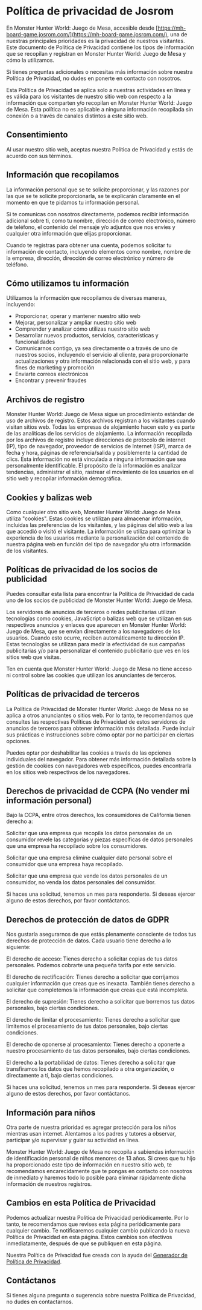 # Política de privacidad de Josrom

En Monster Hunter World: Juego de Mesa, accesible
desde [https://mh-board-game.josrom.com/](https://mh-board-game.josrom.com/), una de nuestras principales prioridades es
la privacidad de nuestros visitantes. Este documento de Política de Privacidad contiene los tipos de información que se
recopilan y registran en Monster Hunter World: Juego de Mesa y cómo la utilizamos.

Si tienes preguntas adicionales o necesitas más información sobre nuestra Política de Privacidad, no dudes en ponerte en
contacto con nosotros.

Esta Política de Privacidad se aplica solo a nuestras actividades en línea y es válida para los visitantes de nuestro
sitio web con respecto a la información que comparten y/o recopilan en Monster Hunter World: Juego de Mesa. Esta
política no es aplicable a ninguna información recopilada sin conexión o a través de canales distintos a este sitio web.

## Consentimiento

Al usar nuestro sitio web, aceptas nuestra Política de Privacidad y estás de acuerdo con sus términos.

## Información que recopilamos

La información personal que se te solicite proporcionar, y las razones por las que se te solicite proporcionarla, se te
explicarán claramente en el momento en que te pidamos tu información personal.

Si te comunicas con nosotros directamente, podemos recibir información adicional sobre ti, como tu nombre, dirección de
correo electrónico, número de teléfono, el contenido del mensaje y/o adjuntos que nos envíes y cualquier otra
información que elijas proporcionar.

Cuando te registras para obtener una cuenta, podemos solicitar tu información de contacto, incluyendo elementos como
nombre, nombre de la empresa, dirección, dirección de correo electrónico y número de teléfono.

## Cómo utilizamos tu información

Utilizamos la información que recopilamos de diversas maneras, incluyendo:

* Proporcionar, operar y mantener nuestro sitio web
* Mejorar, personalizar y ampliar nuestro sitio web
* Comprender y analizar cómo utilizas nuestro sitio web
* Desarrollar nuevos productos, servicios, características y funcionalidades
* Comunicarnos contigo, ya sea directamente o a través de uno de nuestros socios, incluyendo el servicio al cliente,
  para proporcionarte actualizaciones y otra información relacionada con el sitio web, y para fines de marketing y
  promoción
* Enviarte correos electrónicos
* Encontrar y prevenir fraudes

## Archivos de registro

Monster Hunter World: Juego de Mesa sigue un procedimiento estándar de uso de archivos de registro. Estos archivos
registran a los visitantes cuando visitan sitios web. Todas las empresas de alojamiento hacen esto y es parte de las
analíticas de los servicios de alojamiento. La información recopilada por los archivos de registro incluye direcciones
de protocolo de internet (IP), tipo de navegador, proveedor de servicios de Internet (ISP), marca de fecha y hora,
páginas de referencia/salida y posiblemente la cantidad de clics. Esta información no está vinculada a ninguna
información que sea personalmente identificable. El propósito de la información es analizar tendencias, administrar el
sitio, rastrear el movimiento de los usuarios en el sitio web y recopilar información demográfica.

## Cookies y balizas web

Como cualquier otro sitio web, Monster Hunter World: Juego de Mesa utiliza "cookies". Estas cookies se utilizan para
almacenar información, incluidas las preferencias de los visitantes, y las páginas del sitio web a las que accedió o
visitó el visitante. La información se utiliza para optimizar la experiencia de los usuarios mediante la personalización
del contenido de nuestra página web en función del tipo de navegador y/u otra información de los visitantes.

## Políticas de privacidad de los socios de publicidad

Puedes consultar esta lista para encontrar la Política de Privacidad de cada uno de los socios de publicidad de Monster
Hunter World: Juego de Mesa.

Los servidores de anuncios de terceros o redes publicitarias utilizan tecnologías como cookies, JavaScript o balizas web
que se utilizan en sus respectivos anuncios y enlaces que aparecen en Monster Hunter World: Juego de Mesa, que se envían
directamente a los navegadores de los usuarios. Cuando esto ocurre, reciben automáticamente tu dirección IP. Estas
tecnologías se utilizan para medir la efectividad de sus campañas publicitarias y/o para personalizar el contenido
publicitario que ves en los sitios web que visitas.

Ten en cuenta que Monster Hunter World: Juego de Mesa no tiene acceso ni control sobre las cookies que utilizan los
anunciantes de terceros.

## Políticas de privacidad de terceros

La Política de Privacidad de Monster Hunter World: Juego de Mesa no se aplica a otros anunciantes o sitios web. Por lo
tanto, te recomendamos que consultes las respectivas Políticas de Privacidad de estos servidores de anuncios de terceros
para obtener información más detallada. Puede incluir sus prácticas e instrucciones sobre cómo optar por no participar
en ciertas opciones.

Puedes optar por deshabilitar las cookies a través de las opciones individuales del navegador. Para obtener más
información detallada sobre la gestión de cookies con navegadores web específicos, puedes encontrarla en los sitios web
respectivos de los navegadores.

## Derechos de privacidad de CCPA (No vender mi información personal)

Bajo la CCPA, entre otros derechos, los consumidores de California tienen derecho a:

Solicitar que una empresa que recopila los datos personales de un consumidor revele las categorías y piezas específicas
de datos personales que una empresa ha recopilado sobre los consumidores.

Solicitar que una empresa elimine cualquier dato personal sobre el consumidor que una empresa haya recopilado.

Solicitar que una empresa que vende los datos personales de un consumidor, no venda los datos personales del consumidor.

Si haces una solicitud, tenemos un mes para responderte. Si deseas ejercer alguno de estos derechos, por favor
contáctanos.

## Derechos de protección de datos de GDPR

Nos gustaría asegurarnos de que estás plenamente consciente de todos tus derechos de protección de datos. Cada usuario
tiene derecho a lo siguiente:

El derecho de acceso: Tienes derecho a solicitar copias de tus datos personales. Podemos cobrarte una pequeña tarifa por
este servicio.

El derecho de rectificación: Tienes derecho a solicitar que corrijamos cualquier información que creas que es inexacta.
También tienes derecho a solicitar que completemos la información que creas que está incompleta.

El derecho de supresión: Tienes derecho a solicitar que borremos tus datos personales, bajo ciertas condiciones.

El derecho de limitar el procesamiento: Tienes derecho a solicitar que limitemos el procesamiento de tus datos
personales, bajo ciertas condiciones.

El derecho de oponerse al procesamiento: Tienes derecho a oponerte a nuestro procesamiento de tus datos personales, bajo
ciertas condiciones.

El derecho a la portabilidad de datos: Tienes derecho a solicitar que transfiramos los datos que hemos recopilado a otra
organización, o directamente a ti, bajo ciertas condiciones.

Si haces una solicitud, tenemos un mes para responderte. Si deseas ejercer alguno de estos derechos, por favor
contáctanos.

## Información para niños

Otra parte de nuestra prioridad es agregar protección para los niños mientras usan internet. Alentamos a los padres y
tutores a observar, participar y/o supervisar y guiar su actividad en línea.

Monster Hunter World: Juego de Mesa no recopila a sabiendas información de identificación personal de niños menores de
13 años. Si crees que tu hijo ha proporcionado este tipo de información en nuestro sitio web, te recomendamos
encarecidamente que te pongas en contacto con nosotros de inmediato y haremos todo lo posible para eliminar rápidamente
dicha información de nuestros registros.

## Cambios en esta Política de Privacidad

Podemos actualizar nuestra Política de Privacidad periódicamente. Por lo tanto, te recomendamos que revises esta página
periódicamente para cualquier cambio. Te notificaremos cualquier cambio publicando la nueva Política de Privacidad en
esta página. Estos cambios son efectivos inmediatamente, después de que se publiquen en esta página.

Nuestra Política de Privacidad fue creada con la ayuda
del [Generador de Política de Privacidad](https://www.termsfeed.com/privacy-policy-generator/).

## Contáctanos

Si tienes alguna pregunta o sugerencia sobre nuestra Política de Privacidad, no dudes en contactarnos.
